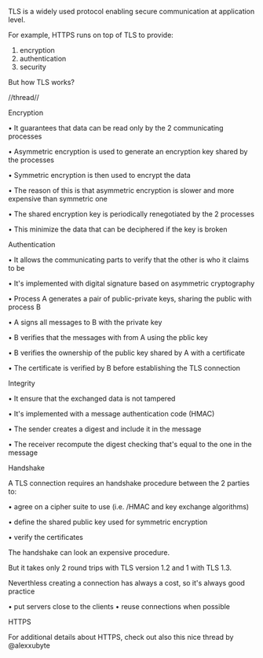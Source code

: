 TLS is a widely used protocol enabling secure communication at application level.

For example, HTTPS runs on top of TLS to provide:

1. encryption
2. authentication
3. security

But how TLS works?

//thread//



Encryption

• It guarantees that data can be read only by the 2 communicating processes

• Asymmetric encryption is used to generate an encryption key shared by the processes

• Symmetric encryption is then used to encrypt the data

• The reason of this is that asymmetric encryption is slower and more expensive than symmetric one

• The shared encryption key is periodically renegotiated by the 2 processes

• This minimize the data that can be deciphered if the key is broken

Authentication

• It allows the communicating parts to verify that the other is who it claims to be

• It's implemented with digital signature based on asymmetric cryptography

• Process A generates a pair of public-private keys, sharing the public with process B

• A signs all messages to B with the private key

• B verifies that the messages with from A using the pblic key

• B verifies the ownership of the public key shared by A with a certificate

• The certificate is verified by B before establishing the TLS connection

Integrity

• It ensure that the exchanged data is not tampered

• It's implemented with a message authentication code (HMAC)

• The sender creates a digest and include it in the message

• The receiver recompute the digest checking that's equal to the one in the message

Handshake

A TLS connection requires an handshake procedure between the 2 parties to:

• agree on a cipher suite to use (i.e. /HMAC and key exchange algorithms)

• define the shared public key used for symmetric encryption

• verify the certificates

The handshake can look an expensive procedure.

But it takes only 2 round trips with TLS version 1.2 and 1 with TLS 1.3.

Neverthless creating a connection has always a cost, so it's always good practice

• put servers close to the clients
• reuse connections when possible

HTTPS

For additional details about HTTPS, check out also this nice thread by @alexxubyte
